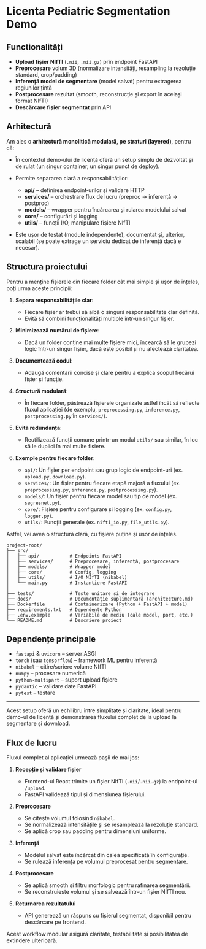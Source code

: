 # Licenta Pediatric Segmentation Demo

## Functionalități

* **Upload fișier NIfTI** (`.nii`, `.nii.gz`) prin endpoint FastAPI
* **Preprocesare** volum 3D (normalizare intensități, resampling la rezoluție standard, crop/padding)
* **Inferență model de segmentare** (model salvat) pentru extragerea regiunilor țintă
* **Postprocesare** rezultat (smooth, reconstrucție și export în același format NIfTI)
* **Descărcare fișier segmentat** prin API

## Arhitectură

Am ales o **arhitectură monolitică modulară, pe straturi (layered)**, pentru că:

* În contextul demo‑ului de licență oferă un setup simplu de dezvoltat și de rulat (un singur container, un singur punct de deploy).
* Permite separarea clară a responsabilităților:

  * **api/** – definirea endpoint‑urilor și validare HTTP
  * **services/** – orchestrare flux de lucru (preproc → inferență → postproc)
  * **models/** – wrapper pentru încărcarea și rularea modelului salvat
  * **core/** – configurări și logging
  * **utils/** – funcții I/O, manipulare fișiere NIfTI
* Este ușor de testat (module independente), documentat și, ulterior, scalabil (se poate extrage un serviciu dedicat de inferență dacă e necesar).

## Structura proiectului

Pentru a menține fișierele din fiecare folder cât mai simple și ușor de înțeles, poți urma aceste principii:

1. **Separa responsabilitățile clar**:
   - Fiecare fișier ar trebui să aibă o singură responsabilitate clar definită.
   - Evită să combini funcționalități multiple într-un singur fișier.

2. **Minimizează numărul de fișiere**:
   - Dacă un folder conține mai multe fișiere mici, încearcă să le grupezi logic într-un singur fișier, dacă este posibil și nu afectează claritatea.

3. **Documentează codul**:
   - Adaugă comentarii concise și clare pentru a explica scopul fiecărui fișier și funcție.

4. **Structură modulară**:
   - În fiecare folder, păstrează fișierele organizate astfel încât să reflecte fluxul aplicației (de exemplu, `preprocessing.py`, `inference.py`, `postprocessing.py` în `services/`).

5. **Evită redundanța**:
   - Reutilizează funcții comune printr-un modul `utils/` sau similar, în loc să le duplici în mai multe fișiere.

6. **Exemple pentru fiecare folder**:
   - `api/`: Un fișier per endpoint sau grup logic de endpoint-uri (ex. `upload.py`, `download.py`).
   - `services/`: Un fișier pentru fiecare etapă majoră a fluxului (ex. `preprocessing.py`, `inference.py`, `postprocessing.py`).
   - `models/`: Un fișier pentru fiecare model sau tip de model (ex. `segresnet.py`).
   - `core/`: Fișiere pentru configurare și logging (ex. `config.py`, `logger.py`).
   - `utils/`: Funcții generale (ex. `nifti_io.py`, `file_utils.py`).

Astfel, vei avea o structură clară, cu fișiere puține și ușor de înțeles.


```
project-root/
├── src/
│   ├── api/           # Endpoints FastAPI
│   ├── services/      # Preprocesare, inferență, postprocesare
│   ├── models/        # Wrapper model
│   ├── core/          # Config, logging
│   ├── utils/         # I/O NIfTI (nibabel)
│   └── main.py        # Instanțiere FastAPI
│
├── tests/             # Teste unitare și de integrare
├── docs/              # Documentație suplimentară (architecture.md)
├── Dockerfile         # Containerizare (Python + FastAPI + model)
├── requirements.txt   # Dependențe Python
├── .env.example       # Variabile de mediu (cale model, port, etc.)
└── README.md          # Descriere proiect
```

## Dependențe principale

* `fastapi` & `uvicorn` – server ASGI
* `torch` (sau `tensorflow`) – framework ML pentru inferență
* `nibabel` – citire/scriere volume NIfTI
* `numpy` – procesare numerică
* `python-multipart` – suport upload fișiere
* `pydantic` – validare date FastAPI
* `pytest` – testare

---

Acest setup oferă un echilibru între simplitate și claritate, ideal pentru demo-ul de licență și demonstrarea fluxului complet de la upload la segmentare și download.

## Flux de lucru

Fluxul complet al aplicației urmează pașii de mai jos:

1. **Recepție și validare fișier**

   * Frontend-ul React trimite un fișier NIfTI (`.nii`/`.nii.gz`) la endpoint-ul `/upload`.
   * FastAPI validează tipul și dimensiunea fișierului.

2. **Preprocesare**

   * Se citește volumul folosind `nibabel`.
   * Se normalizează intensitățile și se resamplează la rezoluție standard.
   * Se aplică crop sau padding pentru dimensiuni uniforme.

3. **Inferență**

   * Modelul salvat este încărcat din calea specificată în configurație.
   * Se rulează inferența pe volumul preprocesat pentru segmentare.

4. **Postprocesare**

   * Se aplică smooth și filtru morfologic pentru rafinarea segmentării.
   * Se reconstruieste volumul și se salvează într-un fișier NIfTI nou.

5. **Returnarea rezultatului**

   * API generează un răspuns cu fișierul segmentat, disponibil pentru descărcare pe frontend.

Acest workflow modular asigură claritate, testabilitate și posibilitatea de extindere ulterioară.
